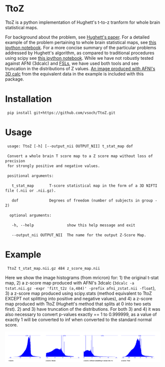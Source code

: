 # TtoZ

TtoZ is a python implementation of Hughett's t-to-z tranform for whole brain statistical maps. 

For background about the problem, see [Hughett's paper](doc/JStats_Hughett.pdf). For a detailed example of the problem pertaining to whole brain statistical maps, see [this ipython notebook](http://nbviewer.ipython.org/github/vsoch/TtoZ/blob/master/doc/t_to_z_procedure.ipynb). For a more concise summary of the particular problems addressed by Hughett's algorithm, as compared to traditional procedures using scipy see [this ipython notebook](http://nbviewer.ipython.org/github/vsoch/TtoZ/blob/master/doc/TtoZ_method_comparison.ipynb).  While we have not robustly tested against AFNI (3dcalc) and [FSLs](http://www.fmrib.ox.ac.uk/analysis/techrep/tr08ss1/tr08ss1.pdf), we have used both tools and see truncation in the distributions of Z values. [An image produced with AFNI's 3D calc](example/zstat_afni.nii) from the equivalent data in the example is included with this package.

# Installation

     pip install git+https://github.com/vsoch/TtoZ.git

# Usage

     usage: TtoZ [-h] [--output_nii OUTPUT_NII] t_stat_map dof

     Convert a whole brain T score map to a Z score map without loss of precision
     for strongly positive and negative values.

     positional arguments:
  
       t_stat_map       T-score statistical map in the form of a 3D NIFTI file (.nii or .nii.gz).
  
       dof              Degrees of freedom (number of subjects in group - 2)

      optional arguments:
       
       -h, --help               show this help message and exit
  
       --output_nii OUTPUT_NII  The name for the output Z-Score Map.


# Example

     TtoZ t_stat_map.nii.gz 484 z_score_map.nii


Here we show the image histograms (from mricron) for: 1) the original t-stat map, 2) a z-score map produced with AFNI's 3dcalc (`3dcalc -a tstat.nii.gz -expr 'fitt_t2z (a,484)' -prefix afni_zstat.nii -float`), 3) a z-score map produced using scipy.stats (method equivalent to TtoZ EXCEPT not splitting into positive and negative values), and 4) a z-score map produced with TtoZ (Hughett's method that splits at 0 into two sets first). 2) and 3) have truncation of the distributions.  For both 3) and 4) it was also necessary to convert p-values exactly == 1 to 0.999999, as a value of exactly 1 will be converted to inf when converted to the standard normal score.

![distributions](doc/histograms.png)  



